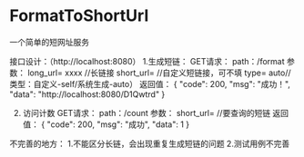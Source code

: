 # FormatToShortUrl
一个简单的短网址服务

接口设计：（http://localhost:8080）
1.生成短链：
  GET请求：
   path：/format
   参数：
   long_url= xxxx //长链接
   short_url= //自定义短链接，可不填
   type= auto//类型：自定义-self/系统生成-auto）
   返回值：
   {
    "code": 200,
    "msg": "成功！",
    "data": "http://localhost:8080/D1Qwtrd"
   }

 2. 访问计数
    GET请求：
    path：/count
    参数：
    short_url= //要查询的短链
    返回值：
    {
    "code": 200,
    "msg": "成功",
    "data": 1
    }

不完善的地方：
  1.不能区分长链，会出现重复生成短链的问题
  2.测试用例不完善
